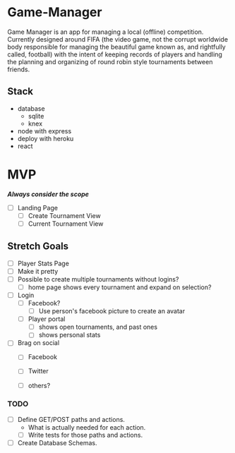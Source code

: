 # Game-Manager

Game Manager is an app for managing a local (offline) competition. Currently designed around FIFA (the video game, not the corrupt worldwide body responsible for managing the beautiful game known as, and rightfully called, football) with the intent of keeping records of players and handling the planning and organizing of round robin style tournaments between friends.

## Stack
  - database
    - sqlite
    - knex
  - node with express
  - deploy with heroku
  - react

# MVP
  **_Always consider the scope_**
  - [ ] Landing Page
    - [ ] Create Tournament View
    - [ ] Current Tournament View
## Stretch Goals

  - [ ] Player Stats Page
  - [ ] Make it pretty
  - [ ] Possible to create multiple tournaments without logins?
    - [ ] home page shows every tournament and expand on selection?
  - [ ] Login
    - [ ] Facebook?
      - [ ] Use person's facebook picture to create an avatar
    - [ ] Player portal
      - [ ] shows open tournaments, and past ones
      - [ ] shows personal stats
  - [ ] Brag on social
    - [ ] Facebook
    - [ ] Twitter
    - [ ] others?



### TODO
  - [ ] Define GET/POST paths and actions.
    - What is actually needed for each action.
    - [ ] Write tests for those paths and actions.
  - [ ] Create Database Schemas.
